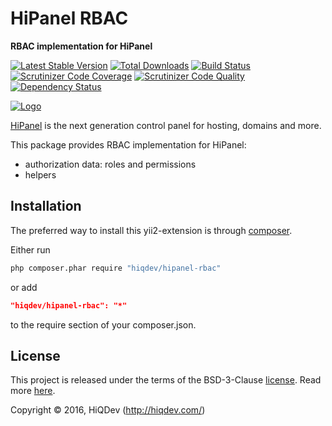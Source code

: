 HiPanel RBAC
============

**RBAC implementation for HiPanel**

[![Latest Stable Version](https://poser.pugx.org/hiqdev/hipanel-rbac/v/stable)](https://packagist.org/packages/hiqdev/hipanel-rbac)
[![Total Downloads](https://poser.pugx.org/hiqdev/hipanel-rbac/downloads)](https://packagist.org/packages/hiqdev/hipanel-rbac)
[![Build Status](https://img.shields.io/travis/hiqdev/hipanel-rbac.svg)](https://travis-ci.org/hiqdev/hipanel-rbac)
[![Scrutinizer Code Coverage](https://img.shields.io/scrutinizer/coverage/g/hiqdev/hipanel-rbac.svg)](https://scrutinizer-ci.com/g/hiqdev/hipanel-rbac/)
[![Scrutinizer Code Quality](https://img.shields.io/scrutinizer/g/hiqdev/hipanel-rbac.svg)](https://scrutinizer-ci.com/g/hiqdev/hipanel-rbac/)
[![Dependency Status](https://www.versioneye.com/php/hiqdev:hipanel-rbac/dev-master/badge.svg)](https://www.versioneye.com/php/hiqdev:hipanel-rbac/dev-master)

[![Logo](https://raw.githubusercontent.com/hiqdev/hipanel-core/master/docs/logo.png)](https://hipanel.com/)

[HiPanel](http://hipanel.com/) is the next generation control panel for hosting, domains and more.

This package provides RBAC implementation for HiPanel:

- authorization data: roles and permissions
- helpers

## Installation

The preferred way to install this yii2-extension is through [composer](http://getcomposer.org/download/).

Either run

```sh
php composer.phar require "hiqdev/hipanel-rbac"
```

or add

```json
"hiqdev/hipanel-rbac": "*"
```

to the require section of your composer.json.

## License

This project is released under the terms of the BSD-3-Clause [license](LICENSE).
Read more [here](http://choosealicense.com/licenses/bsd-3-clause).

Copyright © 2016, HiQDev (http://hiqdev.com/)
